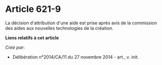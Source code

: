 # Article 621-9

La décision d'attribution d'une aide est prise après avis de la commission des aides aux nouvelles technologies de la
création.

**Liens relatifs à cet article**

_Créé par_:

  - Délibération n°2014/CA/11 du 27 novembre 2014 - art., v. init.
